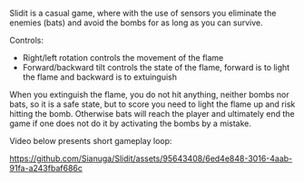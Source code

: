 Slidit is a casual game, where with the use of sensors you eliminate the enemies (bats) and avoid the bombs for as long as you can survive.

Controls:
- Right/left rotation controls the movement of the flame
- Forward/backward tilt controls the state of the flame, forward is to light the flame and backward is to extuinguish

When you extinguish the flame, you do not hit anything, neither bombs nor bats, so it is a safe state, but to score you need to light the flame up and risk hitting the bomb. 
Otherwise bats will reach the player and ultimately end the game if one does not do it by activating the bombs by a mistake.

Video below presents short gameplay loop:



https://github.com/Sianuga/Slidit/assets/95643408/6ed4e848-3016-4aab-91fa-a243fbaf686c

